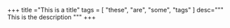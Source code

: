 +++
title ="This is a title"
tags = [ "these", "are", "some", "tags" ]
desc="""
This is the description
"""
+++